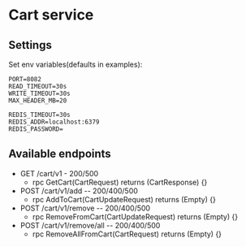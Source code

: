 # Cart service

## Settings
Set env variables(defaults in examples):
```env
PORT=8082
READ_TIMEOUT=30s
WRITE_TIMEOUT=30s
MAX_HEADER_MB=20

REDIS_TIMEOUT=30s
REDIS_ADDR=localhost:6379
REDIS_PASSWORD=
```
## Available endpoints


* GET /cart/v1 - 200/500
    * rpc GetCart(CartRequest) returns (CartResponse) {}
* POST /cart/v1/add -- 200/400/500
    * rpc AddToCart(CartUpdateRequest) returns (Empty) {}
* POST /cart/v1/remove -- 200/400/500
    * rpc RemoveFromCart(CartUpdateRequest) returns (Empty) {}
* POST /cart/v1/remove/all -- 200/400/500
    * rpc RemoveAllFromCart(CartRequest) returns (Empty) {}